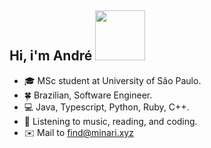 ## Hi, i'm André <img src="https://media.giphy.com/media/QXhSr6NDR4F5t69GL8/giphy.gif" height="80px" width="80px">

- :mortar_board: MSc student at University of São Paulo.
- :four_leaf_clover: Brazilian, Software Engineer.
- :computer: Java, Typescript, Python, Ruby, C++.
- 🍝 Listening to music, reading, and coding.
- ✉️ Mail to find@minari.xyz
